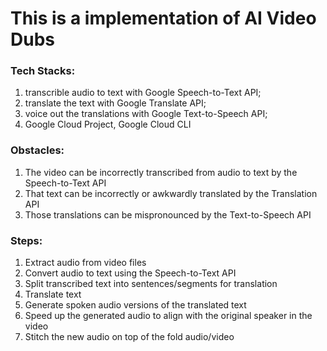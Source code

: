# This is a implementation of AI Video Dubs

### Tech Stacks:
1. transcrible audio to text with Google Speech-to-Text API;  
2. translate the text with Google Translate API;  
3. voice out the translations with Google Text-to-Speech API;  
4. Google Cloud Project, Google Cloud CLI

### Obstacles:
1. The video can be incorrectly transcribed from audio to text by the Speech-to-Text API
2. That text can be incorrectly or awkwardly translated by the Translation API
3. Those translations can be mispronounced by the Text-to-Speech API

### Steps:
1. Extract audio from video files
2. Convert audio to text using the Speech-to-Text API
3. Split transcribed text into sentences/segments for translation
4. Translate text
5. Generate spoken audio versions of the translated text
6. Speed up the generated audio to align with the original speaker in the video
7. Stitch the new audio on top of the fold audio/video